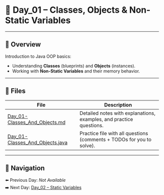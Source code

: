 # 📑 Day_01 – Classes, Objects & Non-Static Variables

---

## 📘 Overview
Introduction to Java OOP basics:  
- Understanding **Classes** (blueprints) and **Objects** (instances).  
- Working with **Non-Static Variables** and their memory behavior.  

---

## 📂 Files
| File | Description |
|------|-------------|
| [Day_01-Classes_And_Objects.md](./Day_01-Classes_And_Objects.md) | Detailed notes with explanations, examples, and practice questions. |
| [Day_01-Classes_And_Objects.java](./Day_01-Classes_And_Objects.java) | Practice file with all questions (comments + TODOs for you to solve). |

---

## 🔗 Navigation
⬅️ Previous Day: *Not Available*  
➡️ Next Day: [Day_02 – Static Variables](../Day_02-Static_Variables/Day_02-Static_Variables.md)
